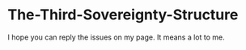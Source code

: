 # The-Third-Sovereignty-Structure

I hope you can reply the issues on my page. It means a lot to me.
